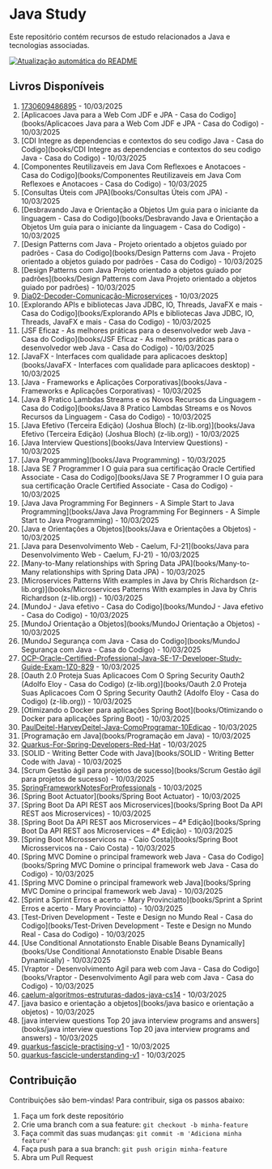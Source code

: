 # Java Study

Este repositório contém recursos de estudo relacionados a Java e tecnologias associadas.

[![Atualização automática do README](https://github.com/maxsonferovante/java-study/actions/workflows/main.yml/badge.svg?event=workflow_dispatch)](https://github.com/maxsonferovante/java-study/actions/workflows/main.yml)

## Livros Disponíveis

1. [1730609486895](books/1730609486895) - 10/03/2025
2. [Aplicacoes Java para a Web Com JDF e JPA - Casa do Codigo](books/Aplicacoes Java para a Web Com JDF e JPA - Casa do Codigo) - 10/03/2025
3. [CDI Integre as dependencias e contextos do seu codigo Java - Casa do Codigo](books/CDI Integre as dependencias e contextos do seu codigo Java - Casa do Codigo) - 10/03/2025
4. [Componentes Reutilizaveis em Java Com Reflexoes e Anotacoes - Casa do Codigo](books/Componentes Reutilizaveis em Java Com Reflexoes e Anotacoes - Casa do Codigo) - 10/03/2025
5. [Consultas Úteis com JPA](books/Consultas Úteis com JPA) - 10/03/2025
6. [Desbravando Java e Orientação a Objetos Um guia para o iniciante da linguagem - Casa do Codigo](books/Desbravando Java e Orientação a Objetos Um guia para o iniciante da linguagem - Casa do Codigo) - 10/03/2025
7. [Design Patterns com Java - Projeto orientado a objetos guiado por padrões - Casa do Codigo](books/Design Patterns com Java - Projeto orientado a objetos guiado por padrões - Casa do Codigo) - 10/03/2025
8. [Design Patterns com Java  Projeto orientado a objetos guiado por padrões](books/Design Patterns com Java  Projeto orientado a objetos guiado por padrões) - 10/03/2025
9. [Dia02-Decoder-Comunicação-Microservices](books/Dia02-Decoder-Comunicação-Microservices) - 10/03/2025
10. [Explorando APIs e bibliotecas Java JDBC, IO, Threads, JavaFX e mais - Casa do Codigo](books/Explorando APIs e bibliotecas Java JDBC, IO, Threads, JavaFX e mais - Casa do Codigo) - 10/03/2025
11. [JSF Eficaz - As melhores práticas para o desenvolvedor web Java - Casa do Codigo](books/JSF Eficaz - As melhores práticas para o desenvolvedor web Java - Casa do Codigo) - 10/03/2025
12. [JavaFX - Interfaces com qualidade para aplicacoes desktop](books/JavaFX - Interfaces com qualidade para aplicacoes desktop) - 10/03/2025
13. [Java - Frameworks e Aplicações Corporativas](books/Java - Frameworks e Aplicações Corporativas) - 10/03/2025
14. [Java 8 Pratico Lambdas Streams e os Novos Recursos da Linguagem - Casa do Codigo](books/Java 8 Pratico Lambdas Streams e os Novos Recursos da Linguagem - Casa do Codigo) - 10/03/2025
15. [Java Efetivo (Terceira Edição) (Joshua Bloch) (z-lib.org)](books/Java Efetivo (Terceira Edição) (Joshua Bloch) (z-lib.org)) - 10/03/2025
16. [Java Interview Questions](books/Java Interview Questions) - 10/03/2025
17. [Java Programming](books/Java Programming) - 10/03/2025
18. [Java SE 7 Programmer I O guia para sua certificação Oracle Certified Associate - Casa do Codigo](books/Java SE 7 Programmer I O guia para sua certificação Oracle Certified Associate - Casa do Codigo) - 10/03/2025
19. [Java  Java Programming For Beginners - A Simple Start to Java Programming](books/Java  Java Programming For Beginners - A Simple Start to Java Programming) - 10/03/2025
20. [Java e Orientações a Objetos](books/Java e Orientações a Objetos) - 10/03/2025
21. [Java para Desenvolvimento Web - Caelum, FJ-21](books/Java para Desenvolvimento Web - Caelum, FJ-21) - 10/03/2025
22. [Many-to-Many relationships with Spring Data JPA](books/Many-to-Many relationships with Spring Data JPA) - 10/03/2025
23. [Microservices Patterns With examples in Java by Chris Richardson (z-lib.org)](books/Microservices Patterns With examples in Java by Chris Richardson (z-lib.org)) - 10/03/2025
24. [MundoJ - Java efetivo - Casa do Codigo](books/MundoJ - Java efetivo - Casa do Codigo) - 10/03/2025
25. [MundoJ Orientação a Objetos](books/MundoJ Orientação a Objetos) - 10/03/2025
26. [MundoJ Segurança com Java - Casa do Codigo](books/MundoJ Segurança com Java - Casa do Codigo) - 10/03/2025
27. [OCP-Oracle-Certified-Professional-Java-SE-17-Developer-Study-Guide-Exam-1Z0-829](books/OCP-Oracle-Certified-Professional-Java-SE-17-Developer-Study-Guide-Exam-1Z0-829) - 10/03/2025
28. [Oauth 2.0 Proteja Suas Aplicacoes Com O Spring Security Oauth2 (Adolfo Eloy - Casa do Codigo) (z-lib.org)](books/Oauth 2.0 Proteja Suas Aplicacoes Com O Spring Security Oauth2 (Adolfo Eloy - Casa do Codigo) (z-lib.org)) - 10/03/2025
29. [Otimizando o Docker para aplicações Spring Boot](books/Otimizando o Docker para aplicações Spring Boot) - 10/03/2025
30. [PaulDeitel-HarveyDeitel-Java-ComoProgramar-10Edicao](books/PaulDeitel-HarveyDeitel-Java-ComoProgramar-10Edicao) - 10/03/2025
31. [Programação em Java](books/Programação em Java) - 10/03/2025
32. [Quarkus-For-Spring-Developers-Red-Hat](books/Quarkus-For-Spring-Developers-Red-Hat) - 10/03/2025
33. [SOLID - Writing Better Code with Java](books/SOLID - Writing Better Code with Java) - 10/03/2025
34. [Scrum Gestão ágil para projetos de sucesso](books/Scrum Gestão ágil para projetos de sucesso) - 10/03/2025
35. [SpringFrameworkNotesForProfessionals](books/SpringFrameworkNotesForProfessionals) - 10/03/2025
36. [Spring Boot Actuator](books/Spring Boot Actuator) - 10/03/2025
37. [Spring Boot Da API REST aos Microservices](books/Spring Boot Da API REST aos Microservices) - 10/03/2025
38. [Spring Boot Da API REST aos Microservices – 4ª Edição](books/Spring Boot Da API REST aos Microservices – 4ª Edição) - 10/03/2025
39. [Spring Boot  Microsservicos na - Caio Costa](books/Spring Boot  Microsservicos na - Caio Costa) - 10/03/2025
40. [Spring MVC Domine o principal framework web Java - Casa do Codigo](books/Spring MVC Domine o principal framework web Java - Casa do Codigo) - 10/03/2025
41. [Spring MVC  Domine o principal framework web Java](books/Spring MVC  Domine o principal framework web Java) - 10/03/2025
42. [Sprint a Sprint Erros e acerto - Mary Provinciatto](books/Sprint a Sprint Erros e acerto - Mary Provinciatto) - 10/03/2025
43. [Test-Driven Development - Teste e Design no Mundo Real - Casa do Codigo](books/Test-Driven Development - Teste e Design no Mundo Real - Casa do Codigo) - 10/03/2025
44. [Use Conditional Annotationsto Enable Disable Beans Dynamically](books/Use Conditional Annotationsto Enable Disable Beans Dynamically) - 10/03/2025
45. [Vraptor - Desenvolvimento Agil para web com Java - Casa do Codigo](books/Vraptor - Desenvolvimento Agil para web com Java - Casa do Codigo) - 10/03/2025
46. [caelum-algoritmos-estruturas-dados-java-cs14](books/caelum-algoritmos-estruturas-dados-java-cs14) - 10/03/2025
47. [java basico e orientação a objetos](books/java basico e orientação a objetos) - 10/03/2025
48. [java interview questions  Top 20 java interview programs and answers](books/java interview questions  Top 20 java interview programs and answers) - 10/03/2025
49. [quarkus-fascicle-practising-v1](books/quarkus-fascicle-practising-v1) - 10/03/2025
50. [quarkus-fascicle-understanding-v1](books/quarkus-fascicle-understanding-v1) - 10/03/2025

## Contribuição

Contribuições são bem-vindas! Para contribuir, siga os passos abaixo:

1. Faça um fork deste repositório
2. Crie uma branch com a sua feature: `git checkout -b minha-feature`
3. Faça commit das suas mudanças: `git commit -m 'Adiciona minha feature'`
4. Faça push para a sua branch: `git push origin minha-feature`
5. Abra um Pull Request

